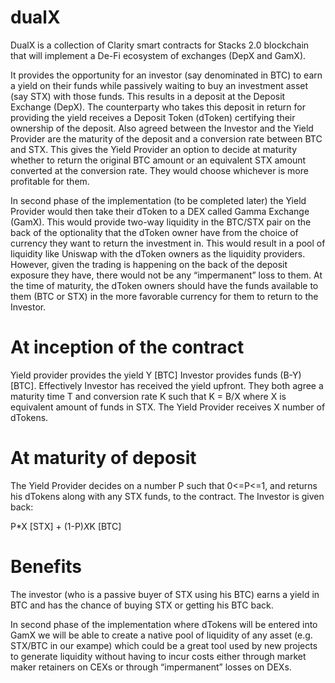 # dualX
DualX is a collection of Clarity smart contracts for Stacks 2.0	 blockchain that will implement a De-Fi ecosystem of exchanges (DepX and GamX). 

It provides the opportunity for an investor (say denominated in BTC) to earn a yield on their funds while passively waiting to buy an investment asset (say STX) with those funds. This results in a deposit at the Deposit Exchange (DepX). The counterparty who takes this deposit in return for providing the yield receives a Deposit Token (dToken) certifying their ownership of the deposit. Also agreed between the Investor and the Yield Provider are the maturity of the deposit and a conversion rate between BTC and STX. This gives the Yield Provider an option to decide at maturity whether to return the original BTC amount or an equivalent STX amount converted at the conversion rate. They would choose whichever is more profitable for them.

In second phase of the implementation (to be completed later) the Yield Provider would then take their dToken to a DEX called Gamma Exchange (GamX). This would provide two-way liquidity in the BTC/STX pair on the back of the optionality that the dToken owner have from the choice of currency they want to return the investment in. This would result in a pool of liquidity like Uniswap with the dToken owners as the liquidity providers. However, given the trading is happening on the back of the deposit exposure they have, there would not be any “impermanent” loss to them. At the time of maturity, the dToken owners should have the funds available to them (BTC or STX) in the more favorable currency for them to return to the Investor.

# At inception of the contract
Yield provider provides the yield Y [BTC] Investor provides funds (B-Y) [BTC]. Effectively Investor has received the yield upfront. They both agree a maturity time T and conversion rate K such that K = B/X where X is equivalent amount of funds in STX. The Yield Provider receives X number of dTokens.

# At maturity of deposit
The Yield Provider decides on a number P such that 0<=P<=1, and returns his dTokens along with any STX funds, to the contract. The Investor is given back:

P*X  [STX] + (1-P)*X*K [BTC]

# Benefits
The investor (who is a passive buyer of STX using his BTC) earns a yield in BTC and has the chance of buying STX or getting his BTC back. 

In second phase of the implementation where dTokens will be entered into GamX we will be able to create a native pool of liquidity of any asset (e.g. STX/BTC in our exampe) which could be a great tool used by new projects to generate liquidity without having to incur costs either through market maker retainers on CEXs or through “impermanent” losses on DEXs. 
